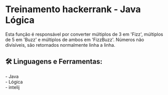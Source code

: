 <h1> Treinamento hackerrank - Java Lógica </h1>

<p> Esta função é responsável por converter múltiplos de 3 em 'Fizz', múltiplos de 5 em 'Buzz' e múltiplos de ambos
em 'FizzBuzz'. Números não divisíveis, são retornados normalmente linha a linha.

<h2> 🛠 Linguagens e Ferramentas:</h2>
- Java <br>
- Lógica  <br>
- intelij<br>


